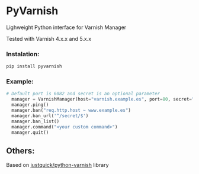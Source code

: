 PyVarnish
=========

Lighweight Python interface for Varnish Manager

Tested with Varnish 4.x.x and 5.x.x

### Instalation:
```bash
pip install pyvarnish
```

### Example:

```python
# Default port is 6082 and secret is an optional parameter
  manager = VarnishManager(host="varnish.example.es", port=80, secret="MySecret")
  manager.ping()
  manager.ban("req.http.host ~ www.example.es")
  manager.ban_url('^/secret/$')
  manager.ban_list()
  manager.command("<your custom command>")
  manager.quit()
```

Others:
-------

Based on [justquick/python-varnish](https://github.com/justquick/python-varnish) library
